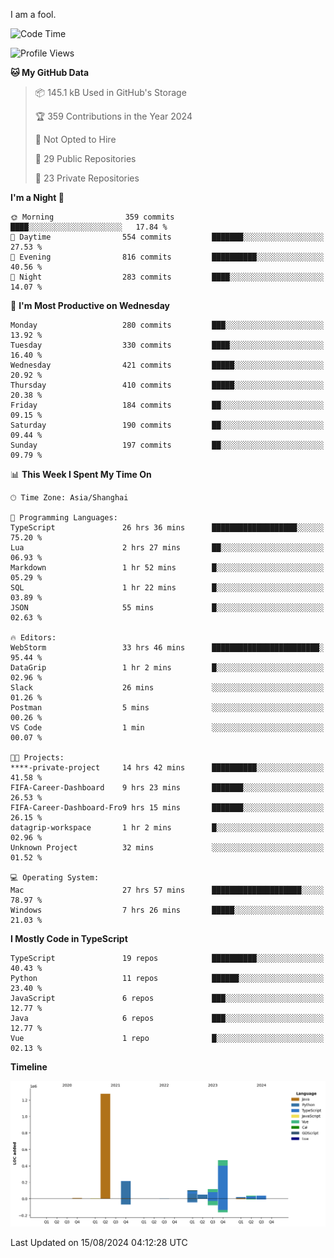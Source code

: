 I am a fool.

<!--START_SECTION:waka-->
![Code Time](http://img.shields.io/badge/Code%20Time-1%2C663%20hrs%2029%20mins-blue)

![Profile Views](http://img.shields.io/badge/Profile%20Views-5-blue)

**🐱 My GitHub Data** 

> 📦 145.1 kB Used in GitHub's Storage 
 > 
> 🏆 359 Contributions in the Year 2024
 > 
> 🚫 Not Opted to Hire
 > 
> 📜 29 Public Repositories 
 > 
> 🔑 23 Private Repositories 
 > 
**I'm a Night 🦉** 

```text
🌞 Morning                359 commits         ████░░░░░░░░░░░░░░░░░░░░░   17.84 % 
🌆 Daytime                554 commits         ███████░░░░░░░░░░░░░░░░░░   27.53 % 
🌃 Evening                816 commits         ██████████░░░░░░░░░░░░░░░   40.56 % 
🌙 Night                  283 commits         ████░░░░░░░░░░░░░░░░░░░░░   14.07 % 
```
📅 **I'm Most Productive on Wednesday** 

```text
Monday                   280 commits         ███░░░░░░░░░░░░░░░░░░░░░░   13.92 % 
Tuesday                  330 commits         ████░░░░░░░░░░░░░░░░░░░░░   16.40 % 
Wednesday                421 commits         █████░░░░░░░░░░░░░░░░░░░░   20.92 % 
Thursday                 410 commits         █████░░░░░░░░░░░░░░░░░░░░   20.38 % 
Friday                   184 commits         ██░░░░░░░░░░░░░░░░░░░░░░░   09.15 % 
Saturday                 190 commits         ██░░░░░░░░░░░░░░░░░░░░░░░   09.44 % 
Sunday                   197 commits         ██░░░░░░░░░░░░░░░░░░░░░░░   09.79 % 
```


📊 **This Week I Spent My Time On** 

```text
🕑︎ Time Zone: Asia/Shanghai

💬 Programming Languages: 
TypeScript               26 hrs 36 mins      ███████████████████░░░░░░   75.20 % 
Lua                      2 hrs 27 mins       ██░░░░░░░░░░░░░░░░░░░░░░░   06.93 % 
Markdown                 1 hr 52 mins        █░░░░░░░░░░░░░░░░░░░░░░░░   05.29 % 
SQL                      1 hr 22 mins        █░░░░░░░░░░░░░░░░░░░░░░░░   03.89 % 
JSON                     55 mins             █░░░░░░░░░░░░░░░░░░░░░░░░   02.63 % 

🔥 Editors: 
WebStorm                 33 hrs 46 mins      ████████████████████████░   95.44 % 
DataGrip                 1 hr 2 mins         █░░░░░░░░░░░░░░░░░░░░░░░░   02.96 % 
Slack                    26 mins             ░░░░░░░░░░░░░░░░░░░░░░░░░   01.26 % 
Postman                  5 mins              ░░░░░░░░░░░░░░░░░░░░░░░░░   00.26 % 
VS Code                  1 min               ░░░░░░░░░░░░░░░░░░░░░░░░░   00.07 % 

🐱‍💻 Projects: 
****-private-project     14 hrs 42 mins      ██████████░░░░░░░░░░░░░░░   41.58 % 
FIFA-Career-Dashboard    9 hrs 23 mins       ███████░░░░░░░░░░░░░░░░░░   26.53 % 
FIFA-Career-Dashboard-Fro9 hrs 15 mins       ███████░░░░░░░░░░░░░░░░░░   26.15 % 
datagrip-workspace       1 hr 2 mins         █░░░░░░░░░░░░░░░░░░░░░░░░   02.96 % 
Unknown Project          32 mins             ░░░░░░░░░░░░░░░░░░░░░░░░░   01.52 % 

💻 Operating System: 
Mac                      27 hrs 57 mins      ████████████████████░░░░░   78.97 % 
Windows                  7 hrs 26 mins       █████░░░░░░░░░░░░░░░░░░░░   21.03 % 
```

**I Mostly Code in TypeScript** 

```text
TypeScript               19 repos            ██████████░░░░░░░░░░░░░░░   40.43 % 
Python                   11 repos            ██████░░░░░░░░░░░░░░░░░░░   23.40 % 
JavaScript               6 repos             ███░░░░░░░░░░░░░░░░░░░░░░   12.77 % 
Java                     6 repos             ███░░░░░░░░░░░░░░░░░░░░░░   12.77 % 
Vue                      1 repo              █░░░░░░░░░░░░░░░░░░░░░░░░   02.13 % 
```



**Timeline**

![Lines of Code chart](https://raw.githubusercontent.com/VeejaLiu/VeejaLiu/master/assets/bar_graph.png)


 Last Updated on 15/08/2024 04:12:28 UTC
<!--END_SECTION:waka-->
